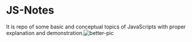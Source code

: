 # JS-Notes
It is repo of some basic and conceptual topics of JavaScripts with proper explanation and demonstration.![better-pic](https://user-images.githubusercontent.com/71059909/156771646-6a0b83ab-ac49-416e-a2b0-8f47995783ed.jpg)
